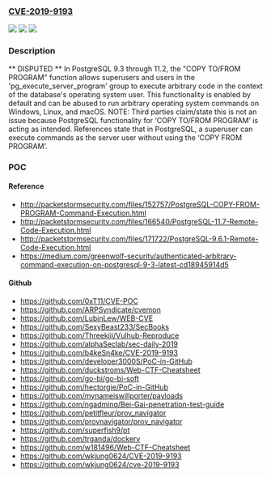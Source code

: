 ### [CVE-2019-9193](https://cve.mitre.org/cgi-bin/cvename.cgi?name=CVE-2019-9193)
![](https://img.shields.io/static/v1?label=Product&message=n%2Fa&color=blue)
![](https://img.shields.io/static/v1?label=Version&message=n%2Fa&color=blue)
![](https://img.shields.io/static/v1?label=Vulnerability&message=n%2Fa&color=brighgreen)

### Description

** DISPUTED ** In PostgreSQL 9.3 through 11.2, the "COPY TO/FROM PROGRAM" function allows superusers and users in the 'pg_execute_server_program' group to execute arbitrary code in the context of the database's operating system user. This functionality is enabled by default and can be abused to run arbitrary operating system commands on Windows, Linux, and macOS. NOTE: Third parties claim/state this is not an issue because PostgreSQL functionality for ‘COPY TO/FROM PROGRAM’ is acting as intended. References state that in PostgreSQL, a superuser can execute commands as the server user without using the ‘COPY FROM PROGRAM’.

### POC

#### Reference
- http://packetstormsecurity.com/files/152757/PostgreSQL-COPY-FROM-PROGRAM-Command-Execution.html
- http://packetstormsecurity.com/files/166540/PostgreSQL-11.7-Remote-Code-Execution.html
- http://packetstormsecurity.com/files/171722/PostgreSQL-9.6.1-Remote-Code-Execution.html
- https://medium.com/greenwolf-security/authenticated-arbitrary-command-execution-on-postgresql-9-3-latest-cd18945914d5

#### Github
- https://github.com/0xT11/CVE-POC
- https://github.com/ARPSyndicate/cvemon
- https://github.com/LubinLew/WEB-CVE
- https://github.com/SexyBeast233/SecBooks
- https://github.com/Threekiii/Vulhub-Reproduce
- https://github.com/alphaSeclab/sec-daily-2019
- https://github.com/b4keSn4ke/CVE-2019-9193
- https://github.com/developer3000S/PoC-in-GitHub
- https://github.com/duckstroms/Web-CTF-Cheatsheet
- https://github.com/go-bi/go-bi-soft
- https://github.com/hectorgie/PoC-in-GitHub
- https://github.com/mynameiswillporter/payloads
- https://github.com/ngadminq/Bei-Gai-penetration-test-guide
- https://github.com/petitfleur/prov_navigator
- https://github.com/provnavigator/prov_navigator
- https://github.com/superfish9/pt
- https://github.com/trganda/dockerv
- https://github.com/w181496/Web-CTF-Cheatsheet
- https://github.com/wkjung0624/CVE-2019-9193
- https://github.com/wkjung0624/cve-2019-9193

